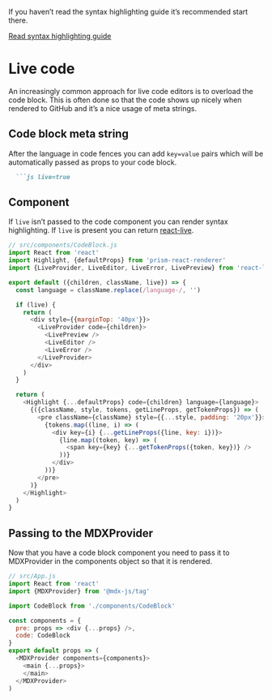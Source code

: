 If you haven’t read the syntax highlighting guide it’s recommended start there.

[Read syntax highlighting guide](/guides/syntax-highlighting)

# Live code

An increasingly common approach for live code editors is to overload the
code block.  This is often done so that the code shows up nicely when rendered
to GitHub and it’s a nice usage of meta strings.

## Code block meta string

After the language in code fences you can add `key=value` pairs which will
be automatically passed as props to your code block.

````md
  ```js live=true
````

## Component

If `live` isn’t passed to the code component you can render syntax highlighting.
If `live` is present you can return [react-live][].

```js
// src/components/CodeBlock.js
import React from 'react'
import Highlight, {defaultProps} from 'prism-react-renderer'
import {LiveProvider, LiveEditor, LiveError, LivePreview} from 'react-live'

export default ({children, className, live}) => {
  const language = className.replace(/language-/, '')

  if (live) {
    return (
      <div style={{marginTop: '40px'}}>
        <LiveProvider code={children}>
          <LivePreview />
          <LiveEditor />
          <LiveError />
        </LiveProvider>
      </div>
    )
  }

  return (
    <Highlight {...defaultProps} code={children} language={language}>
      {({className, style, tokens, getLineProps, getTokenProps}) => (
        <pre className={className} style={{...style, padding: '20px'}}>
          {tokens.map((line, i) => (
            <div key={i} {...getLineProps({line, key: i})}>
              {line.map((token, key) => (
                <span key={key} {...getTokenProps({token, key})} />
              ))}
            </div>
          ))}
        </pre>
      )}
    </Highlight>
  )
}
```

## Passing to the MDXProvider

Now that you have a code block component you need to pass it to
MDXProvider in the components object so that it is rendered.

```js
// src/App.js
import React from 'react'
import {MDXProvider} from '@mdx-js/tag'

import CodeBlock from './components/CodeBlock'

const components = {
  pre: props => <div {...props} />,
  code: CodeBlock
}
export default props => (
  <MDXProvider components={components}>
    <main {...props}>
    </main>
  </MDXProvider>
)
```

[react-live]: https://github.com/FormidableLabs/react-live
